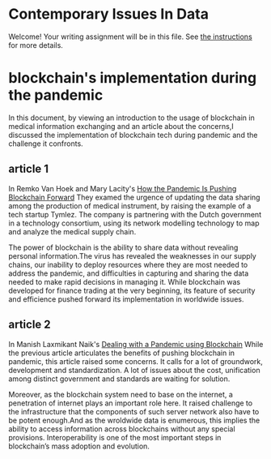 # Contemporary Issues In Data

Welcome! Your writing assignment will be in this file.  See [the instructions](./instructions.md) for more details.

# blockchain's implementation during the pandemic
In this document, by viewing an introduction to the usage of blockchain in medical information exchanging and an article about the concerns,I discussed the implementation of blockchain tech during pandemic and the challenge it confronts.


## article 1
In Remko Van Hoek and Mary Lacity's [How the Pandemic Is Pushing Blockchain Forward](https://hbr.org/2020/04/how-the-pandemic-is-pushing-blockchain-forward)
They examed the urgence of updating the data sharing among the production of medical instrument, by raising the example of a tech startup Tymlez. The company is partnering with the Dutch government in a technology consortium, using its network modelling technology to map and analyze the medical supply chain. 

The power of blockchain is the ability to share data without revealing personal information.The virus has revealed the weaknesses in our supply chains, our inability to deploy resources where they are most needed to address the pandemic, and difficulties in capturing and sharing the data needed to make rapid decisions in managing it. While blockchain was developed for finance trading at the very beginning, its feature of security and efficience pushed forward its implementation in worldwide issues.



## article 2 
In Manish Laxmikant Naik's [Dealing with a Pandemic using Blockchain](https://blogs.infosys.com/infosys-cobalt/digital-supply-chain/dealing-with-a-pandemic-using-blockchain-point-of-view.html) While the previous article articulates the benefits of pushing blockchain in pandemic, this article raised some concerns.  It calls for a lot of groundwork, development and standardization. A lot of issues about the cost, unification among distinct government and standards are waiting for solution.

Moreover, as the blockchain system need to base on the internet, a penetration of internet plays an important role here. It raised challenge to the infrastructure that the components of such server network also have to be potent enough.And as the wroldwide data is enumerous, this implies the ability to access information across blockchains without any special provisions. Interoperability is one of the most important steps in blockchain’s mass adoption and evolution.